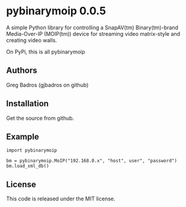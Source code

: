pybinarymoip 0.0.5
==================
A simple Python library for controlling a SnapAV(tm) Binary(tm)-brand
Media-Over-IP (MOIP(tm)) device for streaming video matrix-style
and creating video walls.

On PyPi, this is all pybinarymoip


Authors
-------
Greg Badros (gjbadros on github)


Installation
------------

Get the source from github.


Example
-------
    import pybinarymoip

    bm = pybinarymoip.MoIP("192.168.0.x", "host", user", "password")
    bm.load_xml_db()


License
-------
This code is released under the MIT license.
